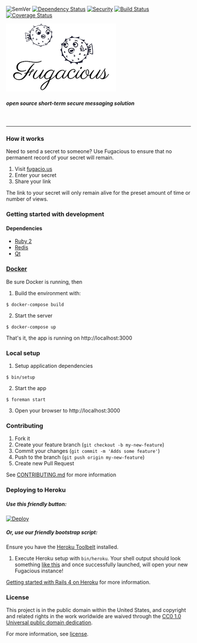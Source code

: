 ![SemVer](https://img.shields.io/badge/version-v0.1.0-green.svg)
[![Dependency Status](https://gemnasium.com/fugacious/fugacious.svg)](https://gemnasium.com/fugacious/fugacious)
[![Security](https://hakiri.io/github/fugacious/fugacious/dev.svg)](https://hakiri.io/github/fugacious/fugacious/dev)
[![Build Status](https://travis-ci.org/fugacious/fugacious.svg?branch=dev)](https://travis-ci.org/fugacious/fugacious)
[![Coverage Status](https://coveralls.io/repos/github/fugacious/fugacious/badge.svg?branch=dev)](https://coveralls.io/github/fugacious/fugacious?branch=dev)

![Fugacious](https://raw.githubusercontent.com/fugacious/fugacious/dev/app/assets/images/logo-small.png)
##### open source short-term secure messaging solution
&nbsp;
* * *

### How it works

Need to send a secret to someone? Use Fugacious to ensure that no permanent record of your secret will remain. 

1. Visit [fugacio.us](https://fugacio.us)
2. Enter your secret
3. Share your link 

The link to your secret will only remain alive for the preset amount of time or number of views.


### Getting started with development

#### Dependencies
- [Ruby 2](https://www.ruby-lang.org)
- [Redis](https://redis.io)
- [Qt](https://www.qt.io)

### [Docker](https://www.docker.com)

Be sure Docker is running, then

1. Build the environment with:
```
$ docker-compose build
```

2. Start the server
```
$ docker-compose up
```

That's it, the app is running on http://localhost:3000

### Local setup

1. Setup application dependencies
```
$ bin/setup
```

2. Start the app
```
$ foreman start
```

3. Open your browser to http://localhost:3000


### Contributing

1. Fork it
2. Create your feature branch (`git checkout -b my-new-feature`)
3. Commit your changes (`git commit -m 'Adds some feature'`)
4. Push to the branch (`git push origin my-new-feature`)
5. Create new Pull Request

See [CONTRIBUTING.md](CONTRIBUTING.md) for more information

### Deploying to Heroku

##### Use this friendly button:
[![Deploy](https://www.herokucdn.com/deploy/button.svg)](https://heroku.com/deploy?template=https://github.com/fugacious/fugacious)

##### Or, use our friendly bootstrap script:
Ensure you have the [Heroku Toolbelt](https://devcenter.heroku.com/articles/heroku-command-line) installed.

1. Execute Heroku setup with `bin/heroku`. Your shell output should look something [like this](https://gist.github.com/amoose/a955ec21a085ab087641044240314abb) and once successfully launched, will open your new Fugacious instance!

[Getting started with Rails 4 on Heroku](https://devcenter.heroku.com/articles/getting-started-with-rails4) for more information.

### License

This project is in the public domain within the United States, and
copyright and related rights in the work worldwide are waived through
the [CC0 1.0 Universal public domain dedication](https://creativecommons.org/publicdomain/zero/1.0/).

For more information, see [license](https://github.com/fugacious/fugacious/blob/dev/LICENSE.md).
